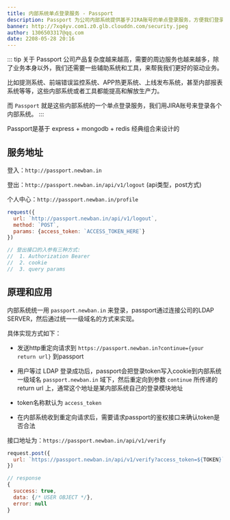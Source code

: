 ```yaml
---
title: 内部系统单点登录服务 - Passport
description: Passport 为公司内部系统提供基于JIRA账号的单点登录服务，方便我们登录各个内部系统
banner: http://7xq4yv.com1.z0.glb.clouddn.com/security.jpeg
author: 1306503317@qq.com
date: 2208-05-28 20:16
---
```


::: tip 关于 Passport
公司产品复杂度越来越高，需要的周边服务也越来越多，除了业务本身以外，我们还需要一些辅助系统和工具，来帮我我们更好的驱动业务。

比如提测系统、前端错误监控系统、APP热更系统、上线发布系统，甚至内部报表系统等等，这些内部系统或者工具都能提高和解放生产力。

而 `Passport` 就是这些内部系统的一个单点登录服务，我们用JIRA账号来登录各个内部系统。
:::


Passport是基于 express + mongodb + redis 经典组合来设计的

## 服务地址

登入：`http://passport.newban.in`

登出：`http://passport.newban.in/api/v1/logout`   (api类型，post方式)

个人中心：`http://passport.newban.in/profile`


```js
request({
  url: `http://passport.newban.in/api/v1/logout`,
  method: `POST`,
  params: {access_token: `ACCESS_TOKEN_HERE`}
})

// 登出接口的入参有三种方式:
//  1. Authorization Bearer
//  2. cookie
//  3. query params
```


## 原理和应用

内部系统统一用 `passport.newban.in` 来登录，passport通过连接公司的LDAP SERVER，然后通过统一一级域名的方式来实现。

具体实现方式如下：

* 发送http重定向请求到 `https://passport.newban.in?continue={your return url}` 到passport

* 用户等过 LDAP 登录成功后，passport会把登录token写入cookie到内部系统一级域名 `passport.newban.in` 域下，然后重定向到参数 `continue` 所传递的 return url 上，通常这个地址是某内部系统自己的登录模块地址

* token名称默认为 `access_token`

* 在内部系统收到重定向请求后，需要请求passport的鉴权接口来确认token是否合法

接口地址为：`https://passport.newban.in/api/v1/verify`

```js
request.post({
  url: `https://passport.newban.in/api/v1/verify?access_token=${TOKEN}`
})

// response
{
  success: true,
  data: {/* USER OBJECT */},
  error: null
}
```
